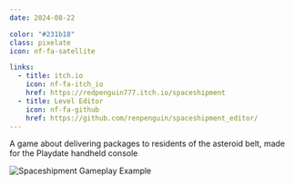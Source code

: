 ```yaml
---
date: 2024-08-22

color: "#231b18"
class: pixelate
icon: nf-fa-satellite

links:
  - title: itch.io
    icon: nf-fa-itch_io
    href: https://redpenguin777.itch.io/spaceshipment
  - title: Level Editor
    icon: nf-fa-github
    href: https://github.com/renpenguin/spaceshipment_editor/
---
```


A game about delivering packages to residents of the asteroid belt, made for the Playdate handheld console

![Spaceshipment Gameplay Example](https://img.itch.zone/aW1hZ2UvMjU2NTIyNS8xNjM3MTI3Mi5naWY=/original/PIS466.gif)